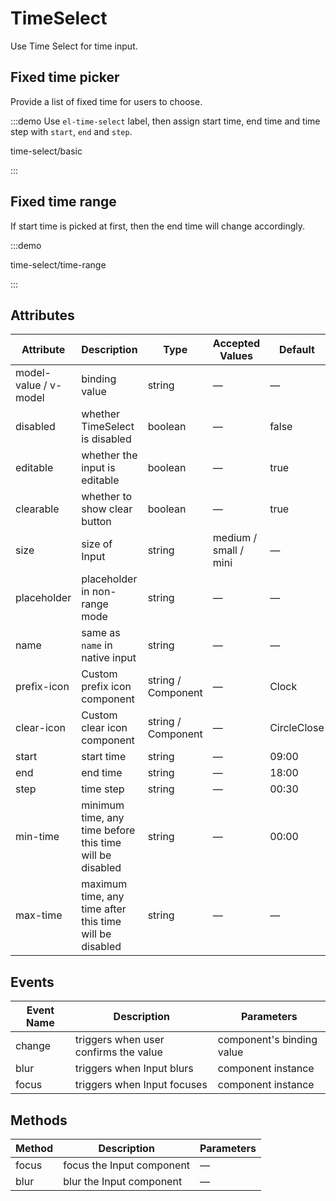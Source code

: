 # TimeSelect

Use Time Select for time input.

## Fixed time picker

Provide a list of fixed time for users to choose.

:::demo Use `el-time-select` label, then assign start time, end time and time step with `start`, `end` and `step`.

time-select/basic

:::

## Fixed time range

If start time is picked at first, then the end time will change accordingly.

:::demo

time-select/time-range

:::

## Attributes

| Attribute             | Description                                              | Type               | Accepted Values       | Default     |
| --------------------- | -------------------------------------------------------- | ------------------ | --------------------- | ----------- |
| model-value / v-model | binding value                                            | string             | —                     | —           |
| disabled              | whether TimeSelect is disabled                           | boolean            | —                     | false       |
| editable              | whether the input is editable                            | boolean            | —                     | true        |
| clearable             | whether to show clear button                             | boolean            | —                     | true        |
| size                  | size of Input                                            | string             | medium / small / mini | —           |
| placeholder           | placeholder in non-range mode                            | string             | —                     | —           |
| name                  | same as `name` in native input                           | string             | —                     | —           |
| prefix-icon           | Custom prefix icon component                             | string / Component | —                     | Clock       |
| clear-icon            | Custom clear icon component                              | string / Component | —                     | CircleClose |
| start                 | start time                                               | string             | —                     | 09:00       |
| end                   | end time                                                 | string             | —                     | 18:00       |
| step                  | time step                                                | string             | —                     | 00:30       |
| min-time              | minimum time, any time before this time will be disabled | string             | —                     | 00:00       |
| max-time              | maximum time, any time after this time will be disabled  | string             | —                     | —           |

## Events

| Event Name | Description                           | Parameters                |
| ---------- | ------------------------------------- | ------------------------- |
| change     | triggers when user confirms the value | component's binding value |
| blur       | triggers when Input blurs             | component instance        |
| focus      | triggers when Input focuses           | component instance        |

## Methods

| Method | Description               | Parameters |
| ------ | ------------------------- | ---------- |
| focus  | focus the Input component | —          |
| blur   | blur the Input component  | —          |
